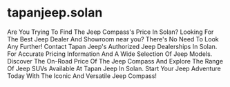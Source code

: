 # tapanjeep.solan
Are You Trying To Find The Jeep Compass's Price In Solan? Looking For The Best Jeep Dealer And Showroom near you? There's No Need To Look Any Further! Contact Tapan Jeep's Authorized Jeep Dealerships In Solan. For Accurate Pricing Information And A Wide Selection Of Jeep Models.
Discover The On-Road Price Of The Jeep Compass And Explore The Range Of Jeep SUVs Available At Tapan Jeep In Solan. 
Start Your Jeep Adventure Today With The Iconic And Versatile Jeep Compass!
